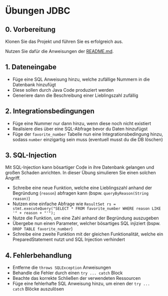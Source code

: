 # Übungen JDBC

## 0. Vorbereitung

Klonen Sie das Projekt und führen Sie es erfolgreich aus.

Nutzen Sie dafür die Anweisungen der [README.md](README.md).

## 1. Dateneingabe

- Füge eine SQL Anweisung hinzu, welche zufällige Nummern in die Datenbank hinzufügt
- Diese sollen durch Java Code produziert werden
- Generiere dann die Beschreibung einer Lieblingszahl zufällig

## 2. Integrationsbedingungen

- Füge eine Nummer nur dann hinzu, wenn diese noch nicht existiert
- Realisiere dies über eine SQL-Abfrage bevor du Daten hinzufügst
- Füge der `favorite_number` Tabelle nun eine Integrationsbedingung hinzu, sodass `number` einzigartig sein muss (eventuell musst du die DB löschen)

## 3. SQL-Injection

Mit SQL-Injection kann bösartiger Code in ihre Datenbank gelangen und großen Schaden anrichten. In dieser Übung simulieren Sie einen solchen Angriff.

- Schreibe eine neue Funktion, welche eine Lieblingszahl anhand der Begründung (`reason`) abfragen kann
  (bspw. `queryByReason(String reason)`)
- Nutzen eine einfache Abfrage wie `ResultSet rs = stmt.executeQuery("SELECT * FROM favorite_number WHERE reason LIKE '" + reason + "'");`
- Nutze die Funktion, um eine Zahl anhand der Begründung auszugeben
- Übergebe nun einen Parameter, welcher bösartiges SQL injiziert (bspw. `DROP TABLE favorite_number`)
- Schreibe eine zweite Funktion mit der gleichen Funktionalität, welche ein PreparedStatement nutzt und SQL Injection verhindert

## 4. Fehlerbehandlung

- Entferne die `throws SQLException` Anweisungen
- Behandle die Fehler durch einen `try ... catch` Block
- Beachte das korrekte Schließen der verwendeten Ressourcen
- Füge eine fehlerhafte SQL Anweisung hinzu, um einen der `try ... catch` Blöcke auszulösen
